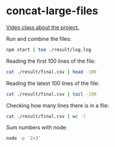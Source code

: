 # concat-large-files

[Video class about the project.](https://youtu.be/iT97rkTEvSo)

Run and combine the files:

```bash
npm start | tee ./result/log.log
```

Reading the first 100 lines of the file:

```bash
cat ./result/final.csv | head -100
```

Reading the latest 100 lines of the file:

```bash
cat ./result/final.csv | tail -100
```

Checking how many lines there is in a file:

```bash
cat ./result/final.csv | wc -l
```

Sum numbers with node:

```bash
node -p '2+3'
```
